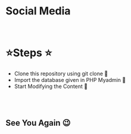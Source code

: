# Social Media

<br>




# :star:Steps :star:

- Clone this repository using git clone :ant:
- Import the database given in PHP Myadmin :key:
- Start Modifying the Content :herb:

<br>

<br>


## **See You Again** :wink:
